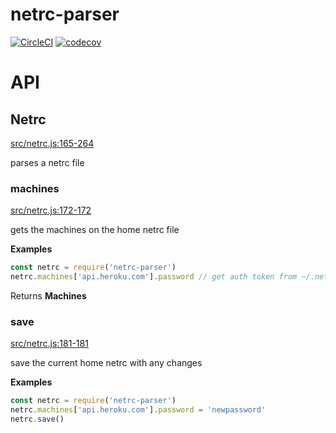 # netrc-parser

[![CircleCI](https://circleci.com/gh/dickeyxxx/node-netrc-parser.svg?style=svg)](https://circleci.com/gh/dickeyxxx/node-netrc-parser)
[![codecov](https://codecov.io/gh/dickeyxxx/node-netrc-parser/branch/master/graph/badge.svg)](https://codecov.io/gh/dickeyxxx/node-netrc-parser)

# API

<!-- Generated by documentation.js. Update this documentation by updating the source code. -->

## Netrc

[src/netrc.js:165-264](https://github.com/dickeyxxx/node-netrc-parser/blob/a9fe7c9efd14e971c0ee03dcf36a6c1ebf832bd0/src/netrc.js#L165-L264 "Source code on GitHub")

parses a netrc file

### machines

[src/netrc.js:172-172](https://github.com/dickeyxxx/node-netrc-parser/blob/a9fe7c9efd14e971c0ee03dcf36a6c1ebf832bd0/src/netrc.js#L172-L172 "Source code on GitHub")

gets the machines on the home netrc file

**Examples**

```javascript
const netrc = require('netrc-parser')
netrc.machines['api.heroku.com'].password // get auth token from ~/.netrc
```

Returns **Machines** 

### save

[src/netrc.js:181-181](https://github.com/dickeyxxx/node-netrc-parser/blob/a9fe7c9efd14e971c0ee03dcf36a6c1ebf832bd0/src/netrc.js#L181-L181 "Source code on GitHub")

save the current home netrc with any changes

**Examples**

```javascript
const netrc = require('netrc-parser')
netrc.machines['api.heroku.com'].password = 'newpassword'
netrc.save()
```
